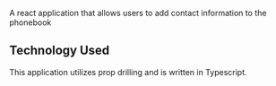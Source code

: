 A react application that allows users to add contact information to the phonebook

## Technology Used ##
This application utilizes prop drilling and is written in Typescript.